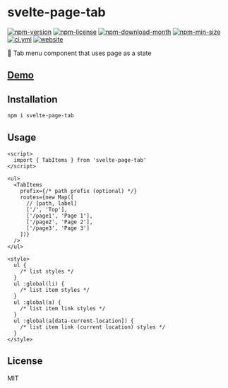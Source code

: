 <!----- BEGIN GHOST DOCS HEADER ----->

# svelte-page-tab


<!----- BEGIN GHOST DOCS BADGES ----->
<a href="https://npmjs.com/package/svelte-page-tab"><img src="https://img.shields.io/npm/v/svelte-page-tab" alt="npm-version" /></a> <a href="https://npmjs.com/package/svelte-page-tab"><img src="https://img.shields.io/npm/l/svelte-page-tab" alt="npm-license" /></a> <a href="https://npmjs.com/package/svelte-page-tab"><img src="https://img.shields.io/npm/dm/svelte-page-tab" alt="npm-download-month" /></a> <a href="https://npmjs.com/package/svelte-page-tab"><img src="https://img.shields.io/bundlephobia/min/svelte-page-tab" alt="npm-min-size" /></a> <a href="https://github.com/jill64/svelte-page-tab/actions/workflows/ci.yml"><img src="https://github.com/jill64/svelte-page-tab/actions/workflows/ci.yml/badge.svg" alt="ci.yml" /></a> <a href="https://svelte-page-tab.jill64.dev"><img src="https://img.shields.io/website?up_message=working&down_message=down&url=https%3A%2F%2Fsvelte-page-tab.jill64.dev" alt="website" /></a>
<!----- END GHOST DOCS BADGES ----->


🎹 Tab menu component that uses page as a state

## [Demo](https://svelte-page-tab.jill64.dev)

<!----- END GHOST DOCS HEADER ----->

## Installation

```bash
npm i svelte-page-tab
```

## Usage

```svelte
<script>
  import { TabItems } from 'svelte-page-tab'
</script>

<ul>
  <TabItems
    prefix={/* path prefix (optional) */}
    routes={new Map([
      // [path, label]
      ['/', 'Top'],
      ['/page1', 'Page 1'],
      ['/page2', 'Page 2'],
      ['/page3', 'Page 3']
    ])}
  />
</ul>

<style>
  ul {
    /* list styles */
  }
  ul :global(li) {
    /* list item styles */
  }
  ul :global(a) {
    /* list item link styles */
  }
  ul :global(a[data-current-location]) {
    /* list item link (current location) styles */
  }
</style>
```

<!----- BEGIN GHOST DOCS FOOTER ----->

## License

MIT

<!----- END GHOST DOCS FOOTER ----->
